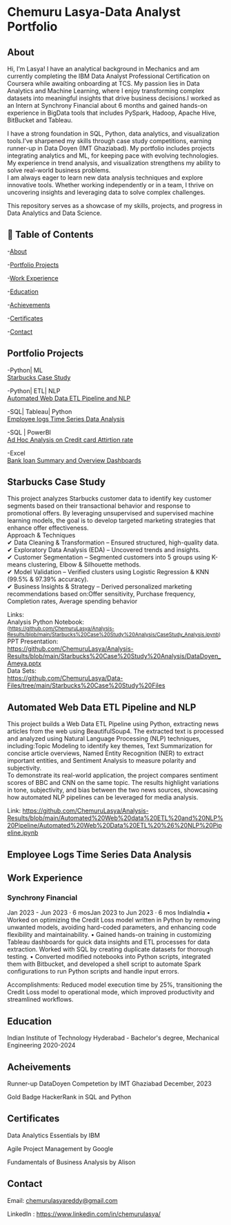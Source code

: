 # Chemuru Lasya-Data Analyst Portfolio

## About

Hi, I’m Lasya! I have an analytical background in Mechanics and am currently completing the IBM Data Analyst Professional Certification on Coursera while awaiting onboarding at TCS. My passion lies in Data Analytics and Machine Learning, where I enjoy transforming complex datasets into meaningful insights that drive business decisions.I worked as an Intern at Synchrony Financial about 6 months and gained hands-on experience in BigData tools that includes PySpark, Hadoop, Apache Hive, BitBucket and Tableau.

I have a strong foundation in SQL, Python, data analytics, and visualization tools.I’ve sharpened my skills through case study competitions, earning runner-up in Data Doyen (IMT Ghaziabad). My portfolio includes projects integrating analytics and ML, for keeping pace with evolving technologies. My experience in trend analysis, and visualization strengthens my ability to solve real-world business problems.  
I am always eager to learn new data analysis techniques and explore innovative tools. Whether working independently or in a team, I thrive on uncovering insights and leveraging data to solve complex challenges.

This repository serves as a showcase of my skills, projects, and progress in Data Analytics and Data Science.


## 📖 Table of Contents

-[About](#about)

-[Portfolio Projects](#portfolio-projects)

-[Work Experience](#work-experience)

-[Education](#education)

-[Achievements](#achievements)

-[Certificates](#certificates)

-[Contact](#Contact)


## Portfolio Projects

-Python| ML  
[Starbucks Case Study](#starbucks-case-study)

-Python| ETL| NLP  
[Automated Web Data ETL Pipeline and NLP](#automated-web-data-etl-pipeline-and-nlp)

-SQL| Tableau| Python  
[Employee logs Time Series Data Analysis](#employee-logs-time-series-data-analysis)

-SQL | PowerBI  
[Ad Hoc Analysis on Credit card Attirtion rate](#ad-hoc-analysis-on-credit-card-attrition-rate)

-Excel  
[Bank loan Summary and Overview Dashboards](#bank-loan-summary-and-overview-dashboards)

## Starbucks Case Study
This project analyzes Starbucks customer data to identify key customer segments based on their transactional behavior and response to promotional offers. By leveraging unsupervised and supervised machine learning models, the goal is to develop targeted marketing strategies that enhance offer effectiveness.  
Approach & Techniques  
✔ Data Cleaning & Transformation – Ensured structured, high-quality data.  
✔ Exploratory Data Analysis (EDA) – Uncovered trends and insights.  
✔ Customer Segmentation – Segmented customers into 5 groups using K-means clustering, Elbow & Silhouette methods.  
✔ Model Validation – Verified clusters using Logistic Regression & KNN (99.5% & 97.39% accuracy).  
✔ Business Insights & Strategy – Derived personalized marketing recommendations based on:Offer sensitivity, Purchase frequency, Completion rates, Average spending behavior  

Links:  
Analysis Python Notebook:   
<small>(https://github.com/ChemuruLasya/Analysis-Results/blob/main/Starbucks%20Case%20Study%20Analysis/CaseStudy_Analysis.ipynb)</small>     
PPT Presentation:  
https://github.com/ChemuruLasya/Analysis-Results/blob/main/Starbucks%20Case%20Study%20Analysis/DataDoyen_Ameya.pptx   
Data Sets:  
https://github.com/ChemuruLasya/Data-Files/tree/main/Starbucks%20Case%20Study%20Files 



## Automated Web Data ETL Pipeline and NLP
This project builds a Web Data ETL Pipeline using Python, extracting news articles from the web using BeautifulSoup4. The extracted text is processed and analyzed using Natural Language Processing (NLP) techniques, including:Topic Modeling to identify key themes, Text Summarization for concise article overviews, Named Entity Recognition (NER) to extract important entities, and Sentiment Analysis to measure polarity and subjectivity.  
To demonstrate its real-world application, the project compares sentiment scores of BBC and CNN on the same topic. The results highlight variations in tone, subjectivity, and bias between the two news sources, showcasing how automated NLP pipelines can be leveraged for media analysis.  

Link: https://github.com/ChemuruLasya/Analysis-Results/blob/main/Automated%20Web%20data%20ETL%20and%20NLP%20Pipeline/Automated%20Web%20Data%20ETL%20%26%20NLP%20Pipeline.ipynb

## Employee Logs Time Series Data Analysis


## Work Experience
### Synchrony Financial
Jan 2023 - Jun 2023 · 6 mosJan 2023 to Jun 2023 · 6 mos
IndiaIndia
• Worked on optimizing the Credit Loss model written in Python by removing unwanted models, avoiding hard-coded parameters, and enhancing code flexibility and maintainability. 
• Gained hands-on training in customizing Tableau dashboards for quick data insights and ETL processes for data extraction. Worked with SQL by creating duplicate datasets for thorough testing. 
• Converted modified notebooks into Python scripts, integrated them with Bitbucket, and developed a shell script to automate Spark configurations to run Python scripts and handle input errors. 
 
Accomplishments: Reduced model execution time by 25%, transitioning the Credit Loss model to operational mode, which improved productivity and streamlined workflows.

## Education

Indian Institute of Technology Hyderabad - Bachelor's degree, Mechanical Engineering 2020-2024

## Acheivements

Runner-up DataDoyen Competetion by IMT Ghaziabad December, 2023

Gold Badge HackerRank in SQL and Python

## Certificates

Data Analytics Essentials by IBM

Agile Project Management by Google

Fundamentals of Business Analysis by Alison

## Contact

Email: chemurulasyareddy@gmail.com

LinkedIn : https://www.linkedin.com/in/chemurulasya/






